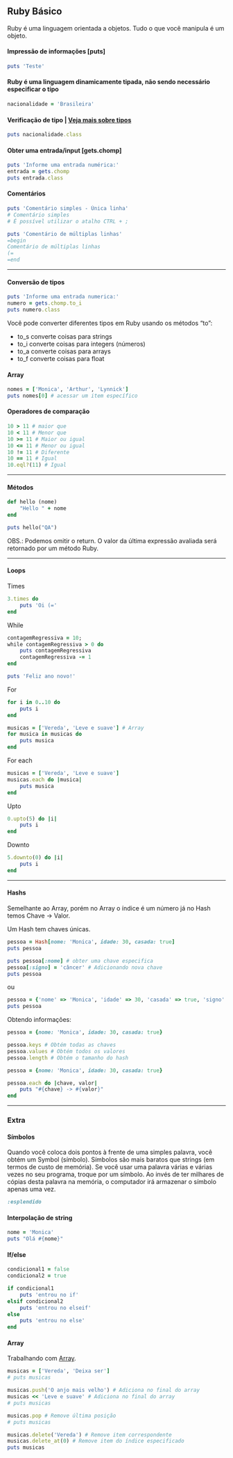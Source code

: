 ## Ruby Básico

Ruby é uma linguagem orientada a objetos. Tudo o que você manipula é um objeto. 

#### Impressão de informações [puts]
```ruby
puts 'Teste'
```

#### Ruby é uma linguagem dinamicamente tipada, não sendo necessário especificar o tipo
```ruby
nacionalidade = 'Brasileira'
```

#### Verificação de tipo | [Veja mais sobre tipos](https://pt.wikipedia.org/wiki/Ruby_(linguagem_de_programa%C3%A7%C3%A3o)#Tipos_de_dados)
```ruby
puts nacionalidade.class
```

#### Obter uma entrada/input [gets.chomp]
```ruby
puts 'Informe uma entrada numérica:'
entrada = gets.chomp
puts entrada.class
```

#### Comentários
```ruby
puts 'Comentário simples - Única linha' 
# Comentário simples
# É possível utilizar o atalho CTRL + ;

puts 'Comentário de múltiplas linhas' 
=begin
Comentário de múltiplas linhas
(=
=end
```

---

#### Conversão de tipos
```ruby
puts 'Informe uma entrada numerica:'
numero = gets.chomp.to_i
puts numero.class
```

Você pode converter diferentes tipos em Ruby usando os métodos “to”:
- to_s converte coisas para strings
- to_i converte coisas para integers (números)
- to_a converte coisas para arrays
- to_f converte coisas para float

#### Array
```ruby
nomes = ['Monica', 'Arthur', 'Lynnick']
puts nomes[0] # acessar um item específico
```

#### Operadores de comparação
```ruby
10 > 11 # maior que
10 < 11 # Menor que
10 >= 11 # Maior ou igual
10 <= 11 # Menor ou igual
10 != 11 # Diferente
10 == 11 # Igual
10.eql?(11) # Igual
```
---
#### Métodos
```ruby
def hello (nome)
    "Hello " + nome
end

puts hello("QA")
```
OBS.: Podemos omitir o return. O valor da última expressão avaliada será retornado por um método Ruby.

---
#### Loops
Times
```ruby
3.times do
    puts 'Oi (='
end
```

While
```ruby
contagemRegressiva = 10;
while contagemRegressiva > 0 do
    puts contagemRegressiva
    contagemRegressiva -= 1
end

puts 'Feliz ano novo!'
```

For
```ruby
for i in 0..10 do
    puts i
end
```

```ruby
musicas = ['Vereda', 'Leve e suave'] # Array
for musica in musicas do
    puts musica
end
```

For each
```ruby
musicas = ['Vereda', 'Leve e suave']
musicas.each do |musica|
    puts musica
end
```

Upto
```ruby
0.upto(5) do |i|
    puts i
end
```

Downto
```ruby
5.downto(0) do |i|
    puts i
end
```
---
#### Hashs
Semelhante ao Array, porém no Array o índice é um número já no Hash temos Chave -> Valor.

Um Hash tem chaves únicas.

```ruby
pessoa = Hash[nome: 'Monica', idade: 30, casada: true]
puts pessoa 

puts pessoa[:nome] # obter uma chave especifica
pessoa[:signo] = 'câncer' # Adicionando nova chave
puts pessoa
```
ou
```ruby
pessoa = {'nome' => 'Monica', 'idade' => 30, 'casada' => true, 'signo' => :cancer}
puts pessoa
```

Obtendo informações:
```ruby
pessoa = {nome: 'Monica', idade: 30, casada: true}

pessoa.keys # Obtém todas as chaves
pessoa.values # Obtém todos os valores
pessoa.length # Obtém o tamanho do hash
```

```ruby
pessoa = {nome: 'Monica', idade: 30, casada: true}

pessoa.each do |chave, valor|
    puts "#{chave} -> #{valor}"
end
```

---

### Extra

#### Símbolos
Quando você coloca dois pontos à frente de uma simples palavra, você obtém um Symbol (símbolo). Símbolos são mais baratos que strings (em termos de custo de memória). Se você usar uma palavra várias e várias vezes no seu programa, troque por um símbolo. Ao invés de ter milhares de cópias desta palavra na memória, o computador irá armazenar o símbolo apenas uma vez.

```ruby
:esplendido
```

#### Interpolação de string
```ruby
nome = 'Monica'
puts "Olá #{nome}"
```

#### If/else

```ruby
condicional1 = false
condicional2 = true

if condicional1 
    puts 'entrou no if'
elsif condicional2
    puts 'entrou no elseif'
else
    puts 'entrou no else'
end
```

#### Array
Trabalhando com [Array](https://ruby-doc.org/core-2.5.0/Array.html).

```ruby
musicas = ['Vereda', 'Deixa ser']
# puts musicas

musicas.push('O anjo mais velho') # Adiciona no final do array
musicas << 'Leve e suave' # Adiciona no final do array
# puts musicas

musicas.pop # Remove última posição
# puts musicas

musicas.delete('Vereda') # Remove item correspondente
musicas.delete_at(0) # Remove item do índice especificado
puts musicas
```